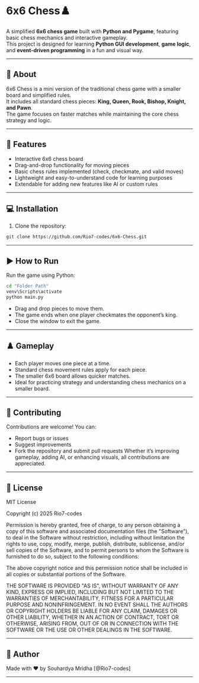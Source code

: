 # 6x6 Chess♟️

A simplified **6x6 chess game** built with **Python and Pygame**, featuring basic chess mechanics and interactive gameplay.  
This project is designed for learning **Python GUI development**, **game logic**, and **event-driven programming** in a fun and visual way.

---


## 🧩 About

6x6 Chess is a mini version of the traditional chess game with a smaller board and simplified rules.  
It includes all standard chess pieces: **King, Queen, Rook, Bishop, Knight, and Pawn**.  
The game focuses on faster matches while maintaining the core chess strategy and logic.  

---

## 🚀 Features

- Interactive 6x6 chess board  
- Drag-and-drop functionality for moving pieces  
- Basic chess rules implemented (check, checkmate, and valid moves)  
- Lightweight and easy-to-understand code for learning purposes  
- Extendable for adding new features like AI or custom rules  

---

## 💻 Installation

1. Clone the repository:

```bash
git clone https://github.com/Rio7-codes/6x6-Chess.git
```

---

## ▶️ How to Run 

Run the game using Python:
```bash
cd "Folder Path"
venv\Scripts\activate
python main.py
```
- Drag and drop pieces to move them.
- The game ends when one player checkmates the opponent’s king.
- Close the window to exit the game.

---

## ♟️ Gameplay

- Each player moves one piece at a time.
- Standard chess movement rules apply for each piece.
- The smaller 6x6 board allows quicker matches.
- Ideal for practicing strategy and understanding chess mechanics on a smaller board.

---

## 🤝 Contributing

Contributions are welcome! You can:
- Report bugs or issues
- Suggest improvements
- Fork the repository and submit pull requests
Whether it’s improving gameplay, adding AI, or enhancing visuals, all contributions are appreciated.

---

## 📝 License

MIT License

Copyright (c) 2025 Rio7-codes

Permission is hereby granted, free of charge, to any person obtaining a copy
of this software and associated documentation files (the "Software"), to deal
in the Software without restriction, including without limitation the rights
to use, copy, modify, merge, publish, distribute, sublicense, and/or sell
copies of the Software, and to permit persons to whom the Software is
furnished to do so, subject to the following conditions:

The above copyright notice and this permission notice shall be included in all
copies or substantial portions of the Software.

THE SOFTWARE IS PROVIDED "AS IS", WITHOUT WARRANTY OF ANY KIND, EXPRESS OR
IMPLIED, INCLUDING BUT NOT LIMITED TO THE WARRANTIES OF MERCHANTABILITY,
FITNESS FOR A PARTICULAR PURPOSE AND NONINFRINGEMENT. IN NO EVENT SHALL THE
AUTHORS OR COPYRIGHT HOLDERS BE LIABLE FOR ANY CLAIM, DAMAGES OR OTHER
LIABILITY, WHETHER IN AN ACTION OF CONTRACT, TORT OR OTHERWISE, ARISING FROM,
OUT OF OR IN CONNECTION WITH THE SOFTWARE OR THE USE OR OTHER DEALINGS IN THE
SOFTWARE.

---

## 👤 Author

Made with ❤️ by Souhardya Mridha [@Rio7-codes]

---
